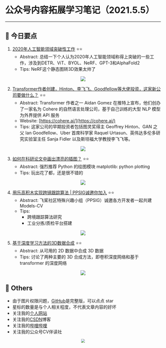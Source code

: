 # 公众号内容拓展学习笔记（2021.5.5）

------



## :paperclip:  今日要点

1. [2020年人工智能领域突破性工作](https://mp.weixin.qq.com/s/52Ss_O7NgAy-efADxzJyjQ)         :star::star:
   - Abstract: 总结一下个人认为2020年人工智能领域称得上突破的一些工作，涉及到DETR、ViT、BYOL、NeRF、GPT-3和AlphaFold2
   - Tips: NeRF这个静态图转3D效果太帅了

<div align=center><img src="https://mmbiz.qpic.cn/mmbiz_gif/J24zDnPUB9FQKj2kaGJkdgvXEUeUZ2ngpMgcAiaVibhI8qkcoxjWiaGvakUmWh4CqqlDpuCBrM9173S5OM0kedyjA/640?wx_fmt=gif&tp=webp&wxfrom=5&wx_lazy=1" style='zoom:100%'>
</div>


2. [Transformer作者创建，Hinton、李飞飞、Goodfellow等大佬投资，这家新公司要做什么？](https://mp.weixin.qq.com/s/QE98Fb7b96mMARMgIiJ96Q)       :star::star:
   - Abstract: Transformer 作者之一 Aidan Gomez 在推特上宣布，他们创办了一家名为 Cohere 的自然语言处理公司，基于自己训练的大型 NLP 模型为外界提供 API 服务
   - Website: [https://cohere.ai/](https://cohere.ai/)
   - Tips: 这家公司的早期投资者包括图灵奖得主 Geoffrey Hinton、GAN 之父 Ian Goodfellow、Uber 首席科学家 Raquel Urtasun、英伟达多伦多研究实验室主任 Sanja Fidler 以及斯坦福大学教授李飞飞等。

<div align=center><img src="https://mmbiz.qpic.cn/mmbiz_png/KmXPKA19gW8thOfLIV30xQSfPnYWibBMSNfsjHcEhpG1wEM0SVcZ9OdicIYhgfKefBBM8gBbNFhibzLAxaKRdzRfQ/640?wx_fmt=png&tp=webp&wxfrom=5&wx_lazy=1&wx_co=1" style='zoom:100%'>
</div>

3. [如何在科研论文中画出漂亮的插图？](https://mp.weixin.qq.com/s/nE1WYb9YbGjh9DxmtbdrPw)       :star::star:
   - Abstract: 强烈推荐 Python 的绘图模块 matplotlib: python plotting
   - Tips: 玩出花了都，还是很不错的
<div align=center><img src="https://mmbiz.qpic.cn/sz_mmbiz_jpg/gYUsOT36vfqX4zPvOw25FCYQa4xKRztWd2MlOoDfTFEyr7Wgbw6GOpeKf5hfZeVyRibBULNGYwkwsib49tpxBsdg/640?wx_fmt=jpeg&tp=webp&wxfrom=5&wx_lazy=1&wx_co=1" style='zoom:100%'>
</div>


4. [用乐高积木实现跨镜跟踪算法 | PPSIG诚邀你加入](https://mp.weixin.qq.com/s/MZki_d3rTqjMJnanSv0M0g)       :star::star:
   - Abstract: 飞桨社区特殊兴趣小组（PPSIG）诚邀各方开发者一起共建Models-CV
   - Tips: 
     - 跨境跟踪算法研究
     - 工业分拣/质检平台搭建

<div align=center><img src="https://mmbiz.qpic.cn/mmbiz_png/sKia1FKFiafghiafcZLobWY9SOPczEIyzMfaUteIYKE8EgGI0BibKpKWnAQZVojyrwjaNFicQNtbQdfD0SCw4l1eFqA/640?wx_fmt=png&tp=webp&wxfrom=5&wx_lazy=1&wx_co=1" style='zoom:100%'>
</div>


5. [基于深度学习方法的3D数据合成](https://mp.weixin.qq.com/s/7WKpnZqutYUUUoTBK9b7mQ)       :star::star:
   - Abstract: 从可用的 2D 数据中合成 3D 数据
   - Tips: 讨论了两种主要的 3D 合成方法，即卷积深度网络和基于 transformer 的深度网络

<div align=center><img src="https://mmbiz.qpic.cn/mmbiz_jpg/8YTzYMibIWEQrfBicialMicoKZBVVXic849k74Cuaiab5pqK3p6VJldZxTWT8hCibQdYe1aMu8YJ74posASXOtaRpKpKA/640?wx_fmt=jpeg&tp=webp&wxfrom=5&wx_lazy=1&wx_co=1" style='zoom:100%'>
</div>


## :paperclip:  Others

- 由于图片权限问题，[GitHub](https://github.com/xiaoxuebajie/dairly_learning)是完整版，可以点点 star
- 星标的数量是与个人相关程度，不代表文章内容的好坏
- 关注我的[个人网站](http://www.cvbds.cn/)
- 关注我的[CSDN](https://blog.csdn.net/xiaoxuebajie)博客
- 关注我的[哔哩哔哩](https://space.bilibili.com/424394389)
- 关注我的公众号CV伴读社

<div align=center><img src="https://img-blog.csdnimg.cn/202005031406335.jpg" style='zoom:80%'>
</div>
